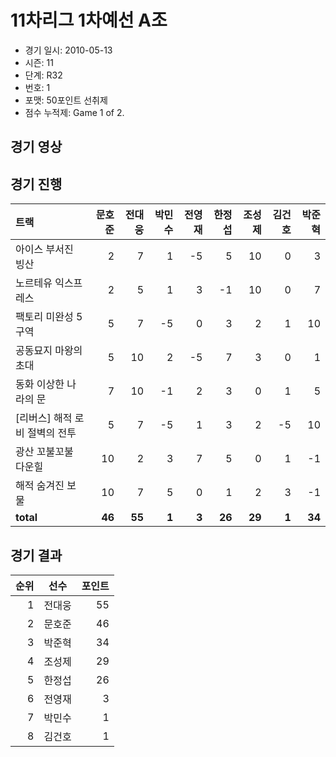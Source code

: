 # 11차리그 1차예선 A조

- 경기 일시: 2010-05-13
- 시즌: 11
- 단계: R32
- 번호: 1
- 포맷: 50포인트 선취제
- 점수 누적제: Game 1 of 2.





## 경기 영상
## 경기 진행

| 트랙 | 문호준 | 전대웅 | 박민수 | 전영재 | 한정섭 | 조성제 | 김건호 | 박준혁 |
|:---|---:|---:|---:|---:|---:|---:|---:|---:|
| 아이스 부서진 빙산 | 2 | 7 | 1 | -5 | 5 | 10 | 0 | 3 |
| 노르테유 익스프레스 | 2 | 5 | 1 | 3 | -1 | 10 | 0 | 7 |
| 팩토리 미완성 5구역 | 5 | 7 | -5 | 0 | 3 | 2 | 1 | 10 |
| 공동묘지 마왕의 초대 | 5 | 10 | 2 | -5 | 7 | 3 | 0 | 1 |
| 동화 이상한 나라의 문 | 7 | 10 | -1 | 2 | 3 | 0 | 1 | 5 |
| [리버스] 해적 로비 절벽의 전투 | 5 | 7 | -5 | 1 | 3 | 2 | -5 | 10 |
| 광산 꼬불꼬불 다운힐 | 10 | 2 | 3 | 7 | 5 | 0 | 1 | -1 |
| 해적 숨겨진 보물 | 10 | 7 | 5 | 0 | 1 | 2 | 3 | -1 |
| __total__ | __46__ | __55__ | __1__ | __3__ | __26__ | __29__ | __1__ | __34__ |




## 경기 결과

| 순위 | 선수 | 포인트 |
|---:|:---:|---:|
| 1 | 전대웅 | 55 |
| 2 | 문호준 | 46 |
| 3 | 박준혁 | 34 |
| 4 | 조성제 | 29 |
| 5 | 한정섭 | 26 |
| 6 | 전영재 | 3 |
| 7 | 박민수 | 1 |
| 8 | 김건호 | 1 |

